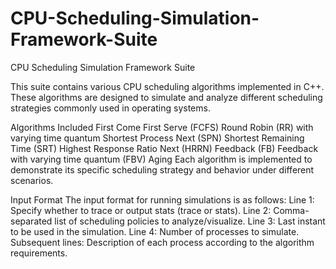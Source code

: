 # CPU-Scheduling-Simulation-Framework-Suite

CPU Scheduling Simulation Framework Suite

This suite contains various CPU scheduling algorithms implemented in C++. These algorithms are designed to simulate and analyze different scheduling strategies commonly used in operating systems.

Algorithms Included First Come First Serve (FCFS) Round Robin (RR) with varying time quantum Shortest Process Next (SPN) Shortest Remaining Time (SRT) Highest Response Ratio Next (HRRN) Feedback (FB) Feedback with varying time quantum (FBV) Aging Each algorithm is implemented to demonstrate its specific scheduling strategy and behavior under different scenarios.

Input Format The input format for running simulations is as follows: Line 1: Specify whether to trace or output stats (trace or stats). Line 2: Comma-separated list of scheduling policies to analyze/visualize. Line 3: Last instant to be used in the simulation. Line 4: Number of processes to simulate. Subsequent lines: Description of each process according to the algorithm requirements.
